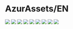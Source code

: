 # AzurAssets/EN
![](https://img.shields.io/badge/EN-8.2.367-blue?style=flat-square)
![](https://img.shields.io/badge/CV-594-blue?style=flat-square)
![](https://img.shields.io/badge/L2D-657-blue?style=flat-square)
![](https://img.shields.io/badge/PIC-22-blue?style=flat-square)
![](https://img.shields.io/badge/BGM-22-blue?style=flat-square)
![](https://img.shields.io/badge/CIPHER-50-blue?style=flat-square)
![](https://img.shields.io/badge/MANGA-67-blue?style=flat-square)
![](https://img.shields.io/badge/PAINTING-239-blue?style=flat-square)
![](https://img.shields.io/badge/DORM-78-blue?style=flat-square)